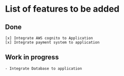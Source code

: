 # List of features to be added

## Done
    [x] Integrate AWS cognito to Application
    [x] Integrate payment system to application
    

## Work in progress
    - Integrate Database to application